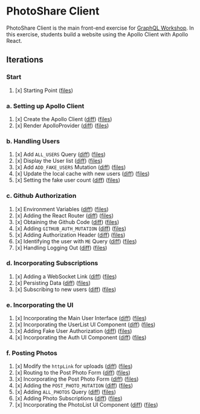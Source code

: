 PhotoShare Client
===============
PhotoShare Client is the main front-end  exercise for [GraphQL Workshop](https://www.graphqlworkshop.com). In this exercise, students build a website using the Apollo Client with Apollo React.

Iterations
---------------

### Start

1. [x] Starting Point ([files](https://github.com/graphqlworkshop/photo-share-client/tree/start))

### a. Setting up Apollo Client

1. [x] Create the Apollo Client ([diff](https://github.com/graphqlworkshop/photo-share-client/compare/start...step-a1)) ([files](https://github.com/graphqlworkshop/photo-share-client/tree/start))
2. [x] Render ApolloProvider ([diff](https://github.com/graphqlworkshop/photo-share-client/compare/step-a1...step-a2)) ([files](https://github.com/graphqlworkshop/photo-share-client/tree/step-a2))

### b. Handling Users

1. [x] Add `ALL_USERS` Query ([diff](https://github.com/graphqlworkshop/photo-share-client/compare/step-a2...step-b1)) ([files](https://github.com/graphqlworkshop/photo-share-client/tree/step-b1))
2. [x] Display the User list ([diff](https://github.com/graphqlworkshop/photo-share-client/compare/step-b1...step-b2)) ([files](https://github.com/graphqlworkshop/photo-share-client/tree/b2))
3. [x] Add `ADD_FAKE_USERS` Mutation ([diff](https://github.com/graphqlworkshop/photo-share-client/compare/step-b2...step-b3)) ([files](https://github.com/graphqlworkshop/photo-share-client/tree/step-b3))
4. [x] Update the local cache with new users ([diff](https://github.com/graphqlworkshop/photo-share-client/compare/step-b3...step-b4)) ([files](https://github.com/graphqlworkshop/photo-share-client/tree/step-b4))
5. [x] Setting the fake user count ([diff](https://github.com/graphqlworkshop/photo-share-client/compare/step-b4...step-b5)) ([files](https://github.com/graphqlworkshop/photo-share-client/tree/step-b5))

### c. Github Authorization

1. [x] Environment Variables ([diff](https://github.com/graphqlworkshop/photo-share-client/compare/step-b5...step-c1)) ([files](https://github.com/graphqlworkshop/photo-share-client/tree/step-c1))
2. [x] Adding the React Router ([diff](https://github.com/graphqlworkshop/photo-share-client/compare/step-c1...step-c2)) ([files](https://github.com/graphqlworkshop/photo-share-client/tree/step-c2))
3. [x] Obtaining the Github Code ([diff](https://github.com/graphqlworkshop/photo-share-client/compare/step-c2...step-c3)) ([files](https://github.com/graphqlworkshop/photo-share-client/tree/step-c3))
4. [x] Adding `GITHUB_AUTH_MUTATION` ([diff](https://github.com/graphqlworkshop/photo-share-client/compare/step-c3...step-c4)) ([files](https://github.com/graphqlworkshop/photo-share-client/tree/step-c4))
5. [x] Adding Authorization Header ([diff](https://github.com/graphqlworkshop/photo-share-client/compare/step-c4...step-c5)) ([files](https://github.com/graphqlworkshop/photo-share-client/tree/step-c5))
6. [x] Identifying the user with `ME` Query  ([diff](https://github.com/graphqlworkshop/photo-share-client/compare/step-c5...step-c6)) ([files](https://github.com/graphqlworkshop/photo-share-client/tree/step-c6))
7. [x] Handling Logging Out ([diff](https://github.com/graphqlworkshop/photo-share-client/compare/step-c6...step-c7)) ([files](https://github.com/graphqlworkshop/photo-share-client/tree/step-c7))

### d. Incorporating Subscriptions

1. [x] Adding a WebSocket Link ([diff](https://github.com/graphqlworkshop/photo-share-client/compare/step-c7...step-d1)) ([files](https://github.com/graphqlworkshop/photo-share-client/tree/d1))
2. [x] Persisting Data ([diff](https://github.com/graphqlworkshop/photo-share-client/compare/step-d1...step-d2)) ([files](https://github.com/graphqlworkshop/photo-share-client/tree/d2))
3. [x] Subscribing to new users ([diff](https://github.com/graphqlworkshop/photo-share-client/compare/step-d2...step-d3)) ([files](https://github.com/graphqlworkshop/photo-share-client/tree/d3))

### e. Incorporating the UI

1. [x] Incorporating the Main User Interface ([diff](https://github.com/graphqlworkshop/photo-share-client/compare/step-d3...step-e1)) ([files](https://github.com/graphqlworkshop/photo-share-client/tree/step-e1))
2. [x] Incorporating the UserList UI Component ([diff](https://github.com/graphqlworkshop/photo-share-client/compare/step-e1...step-e2)) ([files](https://github.com/graphqlworkshop/photo-share-client/tree/step-e2))
3. [x] Adding Fake User Authorization ([diff](https://github.com/graphqlworkshop/photo-share-client/compare/step-e2...step-e3)) ([files](https://github.com/graphqlworkshop/photo-share-client/tree/step-e3))
4. [x] Incorporating the Auth UI Component ([diff](https://github.com/graphqlworkshop/photo-share-client/compare/step-e3...step-e4)) ([files](https://github.com/graphqlworkshop/photo-share-client/tree/step-e4))

### f. Posting Photos

1. [x] Modify the `httpLink` for uploads ([diff](https://github.com/graphqlworkshop/photo-share-client/compare/step-e4...step-f1)) ([files](https://github.com/graphqlworkshop/photo-share-client/tree/step-f1))
2. [x] Routing to the Post Photo Form ([diff](https://github.com/graphqlworkshop/photo-share-client/compare/step-f1...step-f2)) ([files](https://github.com/graphqlworkshop/photo-share-client/tree/step-f2))
3. [x] Incorporating the Post Photo Form ([diff](https://github.com/graphqlworkshop/photo-share-client/compare/step-f2...step-f3)) ([files](https://github.com/graphqlworkshop/photo-share-client/tree/step-f3))
4. [x] Adding the `POST_PHOTO_MUTATION` ([diff](https://github.com/graphqlworkshop/photo-share-client/compare/step-f3...step-f4)) ([files](https://github.com/graphqlworkshop/photo-share-client/tree/step-f4))
5. [x] Adding `ALL_PHOTOS` Query ([diff](https://github.com/graphqlworkshop/photo-share-client/compare/step-f4...step-f5)) ([files](https://github.com/graphqlworkshop/photo-share-client/tree/step-f5))
6. [x] Adding Photo Subscriptions ([diff](https://github.com/graphqlworkshop/photo-share-client/compare/step-f5...step-f6)) ([files](https://github.com/graphqlworkshop/photo-share-client/tree/step-f6))
7. [x] Incorporating the PhotoList UI Component ([diff](https://github.com/graphqlworkshop/photo-share-client/compare/step-f6...step-f7)) ([files](https://github.com/graphqlworkshop/photo-share-client/tree/step-f7))